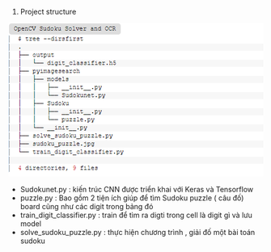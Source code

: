 1. Project structure 

![](image/readme/1603878516801.png)
- Sudokunet.py : kiến trúc CNN được triển khai với Keras và Tensorflow
- puzzle.py : Bao gồm 2 tiện ích giúp để tìm Sudoku puzzle ( câu đố) board cũng như các digit trong bảng đó 
- train_digit_classifier.py : train để tìm ra digti trong cell là digit gì và lưu model 
- solve_sudoku_puzzle.py : thực hiện chương trình , giải đố một bài toán sudoku